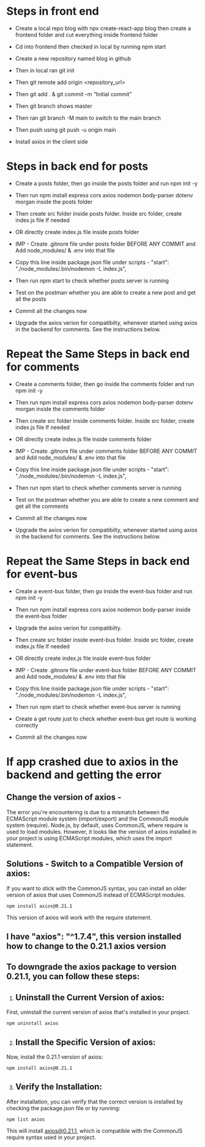 # Steps in front end

* Create a local repo blog with npx create-react-app blog then create a 
frontend folder and cut everything inside frontend folder

* Cd into frontend then checked in local by running npm start

* Create a new repository named blog in github

* Then in local ran git init

* Then git remote add origin  <repository_url>

* Then git add . & git commit -m “Initial commit”

* Then git branch shows master

* Then ran git branch -M main to switch to the main branch

* Then push using git push -u origin main

* Install axios in the client side

# Steps in back end for posts

* Create a posts folder, then go inside the posts folder and run npm init -y

* Then run npm install express cors axios nodemon body-parser dotenv morgan inside the posts folder

* Then create src folder inside posts folder. Inside src folder, create index.js file If needed

* OR directly create index.js file inside posts folder

* IMP - Create .gitnore file under posts folder BEFORE ANY COMMIT and Add node_modules/ & .env into that file

* Copy this line inside package.json file under scripts - "start": "./node_modules/.bin/nodemon -L index.js",

* Then run npm start to check whether posts server is running

* Test on the postman whether you are able to create a new post and get all the posts

* Commit all the changes now

* Upgrade the axios verion for compatibilty, whenever started using axios in the backend for comments. See the instructions below.

# Repeat the Same Steps in back end for comments

* Create a comments folder, then go inside the comments folder and run npm init -y

* Then run npm install express cors axios nodemon body-parser dotenv morgan inside the comments folder

* Then create src folder inside comments folder. Inside src folder, create index.js file If needed

* OR directly create index.js file inside comments folder

* IMP - Create .gitnore file under comments folder BEFORE ANY COMMIT and Add node_modules/ & .env into that file

* Copy this line inside package.json file under scripts - "start": "./node_modules/.bin/nodemon -L index.js",

* Then run npm start to check whether comments server is running

* Test on the postman whether you are able to create a new comment and get all the comments

* Commit all the changes now

* Upgrade the axios verion for compatibilty, whenever started using axios in the backend for comments. See the instructions below.

# Repeat the Same Steps in back end for event-bus

* Create a event-bus folder, then go inside the event-bus folder and run npm init -y

* Then run npm install express cors axios nodemon body-parser inside the event-bus folder

* Upgrade the axios verion for compatibilty.

* Then create src folder inside event-bus folder. Inside src folder, create index.js file If needed

* OR directly create index.js file inside event-bus folder

* IMP - Create .gitnore file under event-bus folder BEFORE ANY COMMIT and Add node_modules/ & .env into that file

* Copy this line inside package.json file under scripts - "start": "./node_modules/.bin/nodemon -L index.js",

* Then run npm start to check whether event-bus server is running

* Create a get route just to check whether event-bus get route is working correctly

* Commit all the changes now

# If app crashed due to axios in the backend and getting the error 

## Change the version of axios -

The error you're encountering is due to a mismatch between the ECMAScript module system (import/export) and the CommonJS module system (require). Node.js, by default, uses CommonJS, where require is used to load modules. However, it looks like the version of axios installed in your project is using ECMAScript modules, which uses the import statement.

## Solutions - Switch to a Compatible Version of axios:
If you want to stick with the CommonJS syntax, you can install an older version of axios that uses CommonJS instead of ECMAScript modules.

```
npm install axios@0.21.1
```

This version of axios will work with the require statement.

## I have "axios": "^1.7.4", this version installed how to change to the 0.21.1 axios version

## To downgrade the axios package to version 0.21.1, you can follow these steps:

1. ## Uninstall the Current Version of axios:
First, uninstall the current version of axios that's installed in your project.

```
npm uninstall axios
```

2. ## Install the Specific Version of axios:
Now, install the 0.21.1 version of axios:

```
npm install axios@0.21.1
```

3. ## Verify the Installation:
After installation, you can verify that the correct version is installed by checking the package.json file or by running:

```
npm list axios
```

This will install axios@0.21.1, which is compatible with the CommonJS require syntax used in your project.



